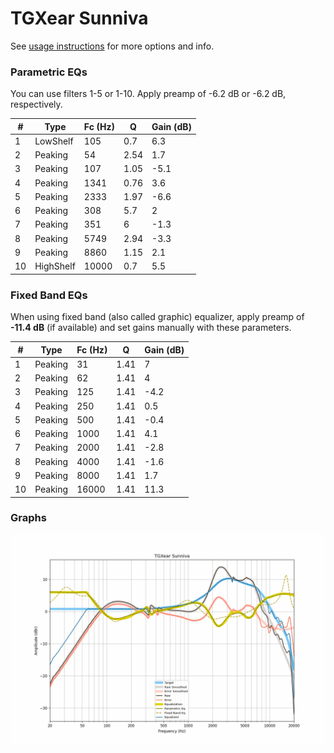 # TGXear Sunniva
See [usage instructions](https://github.com/jaakkopasanen/AutoEq#usage) for more options and info.

### Parametric EQs
You can use filters 1-5 or 1-10. Apply preamp of -6.2 dB or -6.2 dB, respectively.

|   # | Type      |   Fc (Hz) |    Q |   Gain (dB) |
|-----|-----------|-----------|------|-------------|
|   1 | LowShelf  |       105 | 0.7  |         6.3 |
|   2 | Peaking   |        54 | 2.54 |         1.7 |
|   3 | Peaking   |       107 | 1.05 |        -5.1 |
|   4 | Peaking   |      1341 | 0.76 |         3.6 |
|   5 | Peaking   |      2333 | 1.97 |        -6.6 |
|   6 | Peaking   |       308 | 5.7  |         2   |
|   7 | Peaking   |       351 | 6    |        -1.3 |
|   8 | Peaking   |      5749 | 2.94 |        -3.3 |
|   9 | Peaking   |      8860 | 1.15 |         2.1 |
|  10 | HighShelf |     10000 | 0.7  |         5.5 |

### Fixed Band EQs
When using fixed band (also called graphic) equalizer, apply preamp of **-11.4 dB** (if available) and set gains manually with these parameters.

|   # | Type    |   Fc (Hz) |    Q |   Gain (dB) |
|-----|---------|-----------|------|-------------|
|   1 | Peaking |        31 | 1.41 |         7   |
|   2 | Peaking |        62 | 1.41 |         4   |
|   3 | Peaking |       125 | 1.41 |        -4.2 |
|   4 | Peaking |       250 | 1.41 |         0.5 |
|   5 | Peaking |       500 | 1.41 |        -0.4 |
|   6 | Peaking |      1000 | 1.41 |         4.1 |
|   7 | Peaking |      2000 | 1.41 |        -2.8 |
|   8 | Peaking |      4000 | 1.41 |        -1.6 |
|   9 | Peaking |      8000 | 1.41 |         1.7 |
|  10 | Peaking |     16000 | 1.41 |        11.3 |

### Graphs
![](./TGXear%20Sunniva.png)
